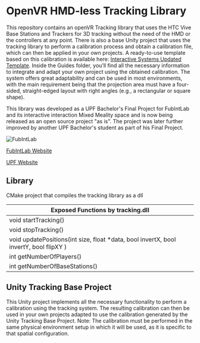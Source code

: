 # OpenVR HMD-less Tracking Library

This repository contains an openVR Tracking library that uses the HTC Vive Base Stations and Trackers for 3D tracking without the need of the HMD or the controllers at any point.
There is also a base Unity project that uses the tracking library to perform a calibration process and obtain a calibration file, which can then be applied in your own projects. A ready-to-use template based on this calibration is available here: [Interactive Systems Updated Template](https://github.com/PauAmetller/InteractiveSystemsUpdatedTemplate/tree/main).
Inside the Guides folder, you’ll find all the necessary information to integrate and adapt your own project using the obtained calibration. The system offers great adaptability and can be used in most environments, with the main requirement being that the projection area must have a four-sided, straight-edged layout with right angles (e.g., a rectangular or square shape).

This library was developed as a UPF Bachelor's Final Project for FubIntLab and its interactive interaction Mixed Meality space and is now being released as an open source project "as is". The project was later further improved by another UPF Bachelor's student as part of his Final Project.

![FubIntLab](https://www.upf.edu/documents/8512687/0/FubIntLab.jpg/a5f726e4-2cdd-099b-98ae-04c76f221b63?t=1552667793987)

[FubIntLab Website](https://www.upf.edu/web/fubintlab)

[UPF Website](https://www.upf.edu/)
## Library

CMake project that compiles the tracking library as a dll

|Exposed Functions by tracking.dll|
|---|
| void startTracking() |
| void stopTracking() |
| void updatePositions(int size, float *data, bool invertX, bool invertY, bool flipXY )|
| int getNumberOfPlayers() |
| int getNumberOfBaseStations() |

## Unity Tracking Base Project

This Unity project implements all the necessary functionality to perform a calibration using the tracking system. The resulting calibration can then be used in your own projects adapted to use the calibration generated by the Unity Tracking Base Project.
Note: The calibration must be performed in the same physical environment setup in which it will be used, as it is specific to that spatial configuration.
